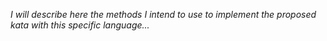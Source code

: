 _I will describe here the methods I intend to use to implement the proposed kata with this specific language..._
